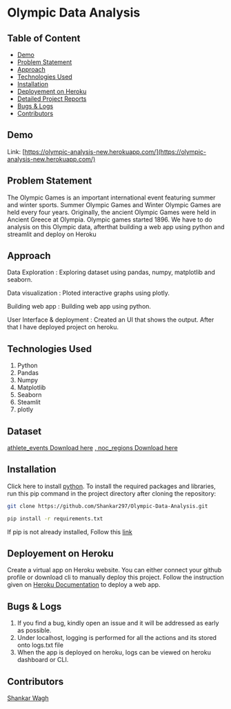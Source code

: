 # Olympic Data Analysis

## Table of Content
  * [Demo](#demo)
  * [Problem Statement](#problem-statement)
  * [Approach](#approach)
  * [Technologies Used](#technologies-used)
  * [Installation](#installation)
  * [Deployement on Heroku](#deployement-on-heroku)
  * [Detailed Project Reports](#detailed-project-reports)
  * [Bugs & Logs](#bugs--logs)
  * [Contributors](#contributors)

## Demo
Link: [https://olympic-analysis-new.herokuapp.com/](https://olympic-analysis-new.herokuapp.com/)



## Problem Statement
The Olympic Games is an important international event featuring summer and winter sports. Summer Olympic Games and Winter Olympic Games are held every four years. Originally, the ancient Olympic Games were held in Ancient Greece at Olympia. Olympic games started 1896. We have to do analysis on this Olympic data, afterthat building a web app using python and streamlit and deploy on Heroku

## Approach
Data Exploration : Exploring dataset using pandas, numpy, matplotlib and seaborn.

Data visualization : Ploted interactive graphs using plotly.

Building web app : Building web app using python.

User Interface & deployment :  Created an UI that shows the output.
                          After that I have deployed project on heroku.
## Technologies Used
 
   1. Python 
   2. Pandas
   3. Numpy
   4. Matplotlib
   5. Seaborn
   6. Steamlit
   7. plotly

## Dataset
[athlete_events Download here](https://github.com/Shankar297/Olympic-Data-Analysis/blob/main/athlete_events.csv)
[, noc_regions Download here](https://github.com/Shankar297/Olympic-Data-Analysis/blob/main/noc_regions.csv)

## Installation
Click here to install [python](https://www.python.org/downloads/). To install the required packages and libraries, run this pip command in the project directory after cloning the repository:
```bash
git clone https://github.com/Shankar297/Olympic-Data-Analysis.git
```
```bash
pip install -r requirements.txt
```
If pip is not already installed, Follow this [link](https://pip.pypa.io/en/stable/installation/)

## Deployement on Heroku
Create a virtual app on Heroku website. You can either connect your github profile or download cli to manually deploy this project.
Follow the instruction given on [Heroku Documentation](https://devcenter.heroku.com/articles/getting-started-with-python) to deploy a web app.

## Bugs & Logs

1. If you find a bug, kindly open an issue and it will be addressed as early as possible.
2. Under localhost, logging is performed for all the actions and its stored onto logs.txt file
3. When the app is deployed on heroku, logs can be viewed on  heroku dashboard or CLI.

## Contributors
  [Shankar Wagh](https://github.com/Shankar297)
